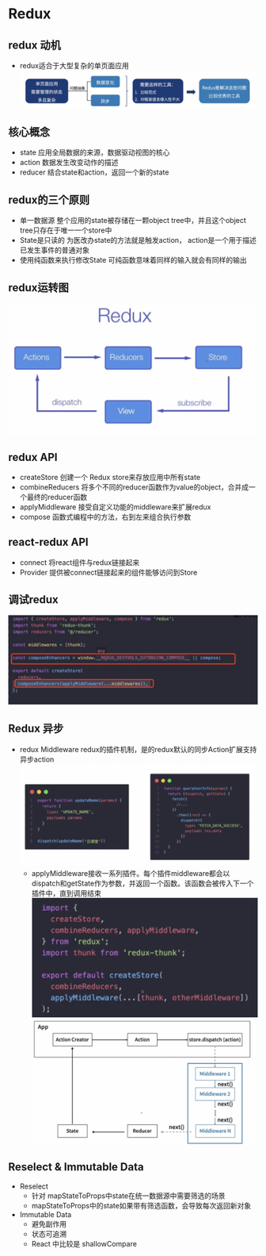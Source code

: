 # Redux

## redux 动机
* redux适合于大型复杂的单页面应用 
![wju](img/why.png)

## 核心概念
* state 应用全局数据的来源，数据驱动视图的核心
* action 数据发生改变动作的描述
* reducer 结合state和action，返回一个新的state

## redux的三个原则
* 单一数据源 整个应用的state被存储在一颗object tree中，并且这个object tree只存在于唯一一个store中
* State是只读的 为医改办state的方法就是触发action， action是一个用于描述已发生事件的普通对象
* 使用纯函数来执行修改State 可纯函数意味着同样的输入就会有同样的输出
## redux运转图
![运转.png](img/运转.png)

## redux API
* createStore 创建一个 Redux store来存放应用中所有state
* combineReducers 将多个不同的reducer函数作为value的object，合并成一个最终的reducer函数
* applyMiddleware 接受自定义功能的middleware来扩展redux
* compose 函数式编程中的方法，右到左来组合执行参数

## react-redux API
* connect 将react组件与redux链接起来
* Provider 提供被connect链接起来的组件能够访问到Store

## 调试redux
![compose.jpg](img/compose.jpg)


## Redux 异步
* redux Middleware redux的插件机制，是的redux默认的同步Action扩展支持异步action
![异步.png](img/异步.png)
    - applyMiddleware接收一系列插件。每个插件middleware都会以dispatch和getState作为参数，并返回一个函数。该函数会被传入下一个插件中，直到调用结束
    ![middleware.png](img/middleware.png)
    ![redux1.png](img/redux1.png)

## Reselect & Immutable Data
* Reselect
    - 针对 mapStateToProps中state在统一数据源中需要筛选的场景
    - mapStateToProps中的state如果带有筛选函数，会导致每次返回新对象
* Immutable Data
    - 避免副作用
    - 状态可追溯
    - React 中比较是 shallowCompare
